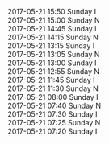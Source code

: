 2017-05-21 15:50 Sunday  I  
2017-05-21 15:00 Sunday  N  
2017-05-21 14:45 Sunday  I  
2017-05-21 14:15 Sunday  N  
2017-05-21 13:15 Sunday  I  
2017-05-21 13:05 Sunday  N  
2017-05-21 13:00 Sunday  I  
2017-05-21 12:55 Sunday  N  
2017-05-21 11:45 Sunday  I  
2017-05-21 11:30 Sunday  N  
2017-05-21 08:00 Sunday  I  
2017-05-21 07:40 Sunday  N  
2017-05-21 07:30 Sunday  I  
2017-05-21 07:25 Sunday  N  
2017-05-21 07:20 Sunday  I  
